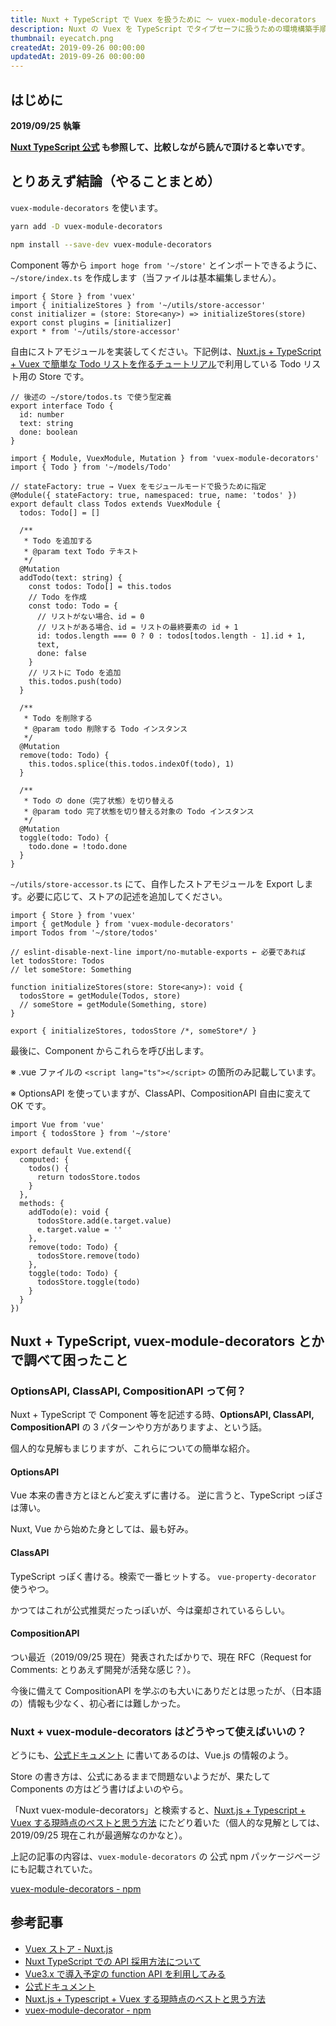 ```yaml
---
title: Nuxt + TypeScript で Vuex を扱うために ～ vuex-module-decorators
description: Nuxt の Vuex を TypeScript でタイプセーフに扱うための環境構築手順を紹介します。vuex-module-decorator を使います。
thumbnail: eyecatch.png
createdAt: 2019-09-26 00:00:00
updatedAt: 2019-09-26 00:00:00
---
```


## はじめに

**2019/09/25 執筆**

**[Nuxt TypeScript 公式](https://typescript.nuxtjs.org/) も参照して、比較しながら読んで頂けると幸いです**。

## とりあえず結論（やることまとめ）

`vuex-module-decorators` を使います。

<code-group>
  <code-block label="Yarn" active>

```bash
yarn add -D vuex-module-decorators
```

  </code-block>
  <code-block label="NPM">

```bash
npm install --save-dev vuex-module-decorators
```

  </code-block>
</code-group>

Component 等から `import hoge from '~/store'` とインポートできるように、`~/store/index.ts` を作成します（当ファイルは基本編集しません）。

```typescript[store/index.ts]
import { Store } from 'vuex'
import { initializeStores } from '~/utils/store-accessor'
const initializer = (store: Store<any>) => initializeStores(store)
export const plugins = [initializer]
export * from '~/utils/store-accessor'
```

自由にストアモジュールを実装してください。下記例は、[Nuxt.js + TypeScript + Vuex で簡単な Todo リストを作るチュートリアル](../nuxt-typescript-vuex-todo-tutorial)で利用している Todo リスト用の Store です。

```typescript[models/Todo.ts]
// 後述の ~/store/todos.ts で使う型定義
export interface Todo {
  id: number
  text: string
  done: boolean
}
```

```typescript[store/todos.ts（ストアモジュールの一例）]
import { Module, VuexModule, Mutation } from 'vuex-module-decorators'
import { Todo } from '~/models/Todo'

// stateFactory: true → Vuex をモジュールモードで扱うために指定
@Module({ stateFactory: true, namespaced: true, name: 'todos' })
export default class Todos extends VuexModule {
  todos: Todo[] = []

  /**
   * Todo を追加する
   * @param text Todo テキスト
   */
  @Mutation
  addTodo(text: string) {
    const todos: Todo[] = this.todos
    // Todo を作成
    const todo: Todo = {
      // リストがない場合、id = 0
      // リストがある場合、id = リストの最終要素の id + 1
      id: todos.length === 0 ? 0 : todos[todos.length - 1].id + 1,
      text,
      done: false
    }
    // リストに Todo を追加
    this.todos.push(todo)
  }

  /**
   * Todo を削除する
   * @param todo 削除する Todo インスタンス
   */
  @Mutation
  remove(todo: Todo) {
    this.todos.splice(this.todos.indexOf(todo), 1)
  }

  /**
   * Todo の done（完了状態）を切り替える
   * @param todo 完了状態を切り替える対象の Todo インスタンス
   */
  @Mutation
  toggle(todo: Todo) {
    todo.done = !todo.done
  }
}
```

`~/utils/store-accessor.ts` にて、自作したストアモジュールを Export します。必要に応じて、ストアの記述を追加してください。

```typescript[utils/store-accessor.ts]
import { Store } from 'vuex'
import { getModule } from 'vuex-module-decorators'
import Todos from '~/store/todos'

// eslint-disable-next-line import/no-mutable-exports ← 必要であれば
let todosStore: Todos
// let someStore: Something

function initializeStores(store: Store<any>): void {
  todosStore = getModule(Todos, store)
  // someStore = getModule(Something, store)
}

export { initializeStores, todosStore /*, someStore*/ }
```

最後に、Component からこれらを呼び出します。

※ .vue ファイルの `<script lang="ts"></script>` の箇所のみ記載しています。

※ OptionsAPI を使っていますが、ClassAPI、CompositionAPI 自由に変えて OK です。

```typescript[component-script]
import Vue from 'vue'
import { todosStore } from '~/store'

export default Vue.extend({
  computed: {
    todos() {
      return todosStore.todos
    }
  },
  methods: {
    addTodo(e): void {
      todosStore.add(e.target.value)
      e.target.value = ''
    },
    remove(todo: Todo) {
      todosStore.remove(todo)
    },
    toggle(todo: Todo) {
      todosStore.toggle(todo)
    }
  }
})
```

## Nuxt + TypeScript, vuex-module-decorators とかで調べて困ったこと

### OptionsAPI, ClassAPI, CompositionAPI って何？

Nuxt + TypeScript で Component 等を記述する時、**OptionsAPI, ClassAPI, CompositionAPI** の 3 パターンやり方がありますよ、という話。

個人的な見解もまじりますが、これらについての簡単な紹介。

#### OptionsAPI

Vue 本来の書き方とほとんど変えずに書ける。
逆に言うと、TypeScript っぽさは薄い。

Nuxt, Vue から始めた身としては、最も好み。

#### ClassAPI

TypeScript っぽく書ける。検索で一番ヒットする。
`vue-property-decorator` 使うやつ。

かつてはこれが公式推奨だったっぽいが、今は棄却されているらしい。

#### CompositionAPI

つい最近（2019/09/25 現在）発表されたばかりで、現在 RFC（Request for Comments: とりあえず開発が活発な感じ？）。

今後に備えて CompositionAPI を学ぶのも大いにありだとは思ったが、（日本語の）情報も少なく、初心者には難しかった。

### Nuxt + vuex-module-decorators はどうやって使えばいいの？

どうにも、[公式ドキュメント](https://championswimmer.in/vuex-module-decorators/pages/overview.html#what-it-does) に書いてあるのは、Vue.js の情報のよう。

Store の書き方は、公式にあるままで問題ないようだが、果たして Components の方はどう書けばよいのやら。

「Nuxt vuex-module-decorators」と検索すると、[Nuxt.js + Typescript + Vuex する現時点のベストと思う方法](https://qiita.com/suzukenz/items/0b5c0eb5196646599377) にたどり着いた（個人的な見解としては、2019/09/25 現在これが最適解なのかなと）。

上記の記事の内容は、`vuex-module-decorators` の 公式 npm パッケージページにも記載されていた。

[vuex-module-decorators - npm](https://www.npmjs.com/package/vuex-module-decorators)

## 参考記事

- [Vuex ストア - Nuxt.js](https://ja.nuxtjs.org/guide/vuex-store/)
- [Nuxt TypeScript での API 採用方法について](https://teratail.com/questions/211457)
- [Vue3.x で導入予定の function API を利用してみる](https://qiita.com/nkumag/items/f890e168be98bf3e4f77)
- [公式ドキュメント](https://championswimmer.in/vuex-module-decorators/pages/overview.html#what-it-does)
- [Nuxt.js + Typescript + Vuex する現時点のベストと思う方法](https://qiita.com/suzukenz/items/0b5c0eb5196646599377)
- [vuex-module-decorator - npm](https://www.npmjs.com/package/vuex-module-decorators)
